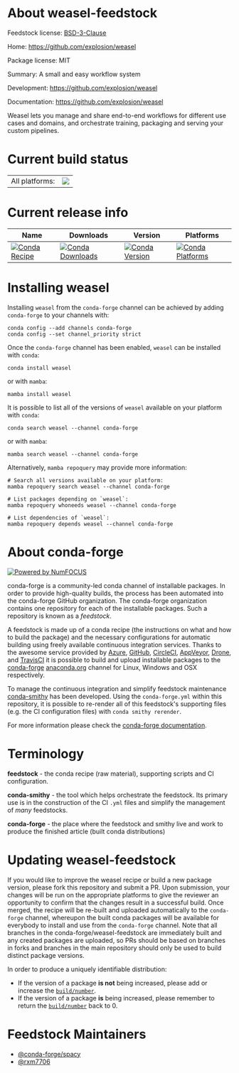 About weasel-feedstock
======================

Feedstock license: [BSD-3-Clause](https://github.com/conda-forge/weasel-feedstock/blob/main/LICENSE.txt)

Home: https://github.com/explosion/weasel

Package license: MIT

Summary: A small and easy workflow system

Development: https://github.com/explosion/weasel

Documentation: https://github.com/explosion/weasel

Weasel lets you manage and share end-to-end workflows for different use
cases and domains, and orchestrate training, packaging and serving your
custom pipelines.


Current build status
====================


<table><tr><td>All platforms:</td>
    <td>
      <a href="https://dev.azure.com/conda-forge/feedstock-builds/_build/latest?definitionId=20064&branchName=main">
        <img src="https://dev.azure.com/conda-forge/feedstock-builds/_apis/build/status/weasel-feedstock?branchName=main">
      </a>
    </td>
  </tr>
</table>

Current release info
====================

| Name | Downloads | Version | Platforms |
| --- | --- | --- | --- |
| [![Conda Recipe](https://img.shields.io/badge/recipe-weasel-green.svg)](https://anaconda.org/conda-forge/weasel) | [![Conda Downloads](https://img.shields.io/conda/dn/conda-forge/weasel.svg)](https://anaconda.org/conda-forge/weasel) | [![Conda Version](https://img.shields.io/conda/vn/conda-forge/weasel.svg)](https://anaconda.org/conda-forge/weasel) | [![Conda Platforms](https://img.shields.io/conda/pn/conda-forge/weasel.svg)](https://anaconda.org/conda-forge/weasel) |

Installing weasel
=================

Installing `weasel` from the `conda-forge` channel can be achieved by adding `conda-forge` to your channels with:

```
conda config --add channels conda-forge
conda config --set channel_priority strict
```

Once the `conda-forge` channel has been enabled, `weasel` can be installed with `conda`:

```
conda install weasel
```

or with `mamba`:

```
mamba install weasel
```

It is possible to list all of the versions of `weasel` available on your platform with `conda`:

```
conda search weasel --channel conda-forge
```

or with `mamba`:

```
mamba search weasel --channel conda-forge
```

Alternatively, `mamba repoquery` may provide more information:

```
# Search all versions available on your platform:
mamba repoquery search weasel --channel conda-forge

# List packages depending on `weasel`:
mamba repoquery whoneeds weasel --channel conda-forge

# List dependencies of `weasel`:
mamba repoquery depends weasel --channel conda-forge
```


About conda-forge
=================

[![Powered by
NumFOCUS](https://img.shields.io/badge/powered%20by-NumFOCUS-orange.svg?style=flat&colorA=E1523D&colorB=007D8A)](https://numfocus.org)

conda-forge is a community-led conda channel of installable packages.
In order to provide high-quality builds, the process has been automated into the
conda-forge GitHub organization. The conda-forge organization contains one repository
for each of the installable packages. Such a repository is known as a *feedstock*.

A feedstock is made up of a conda recipe (the instructions on what and how to build
the package) and the necessary configurations for automatic building using freely
available continuous integration services. Thanks to the awesome service provided by
[Azure](https://azure.microsoft.com/en-us/services/devops/), [GitHub](https://github.com/),
[CircleCI](https://circleci.com/), [AppVeyor](https://www.appveyor.com/),
[Drone](https://cloud.drone.io/welcome), and [TravisCI](https://travis-ci.com/)
it is possible to build and upload installable packages to the
[conda-forge](https://anaconda.org/conda-forge) [anaconda.org](https://anaconda.org/)
channel for Linux, Windows and OSX respectively.

To manage the continuous integration and simplify feedstock maintenance
[conda-smithy](https://github.com/conda-forge/conda-smithy) has been developed.
Using the ``conda-forge.yml`` within this repository, it is possible to re-render all of
this feedstock's supporting files (e.g. the CI configuration files) with ``conda smithy rerender``.

For more information please check the [conda-forge documentation](https://conda-forge.org/docs/).

Terminology
===========

**feedstock** - the conda recipe (raw material), supporting scripts and CI configuration.

**conda-smithy** - the tool which helps orchestrate the feedstock.
                   Its primary use is in the construction of the CI ``.yml`` files
                   and simplify the management of *many* feedstocks.

**conda-forge** - the place where the feedstock and smithy live and work to
                  produce the finished article (built conda distributions)


Updating weasel-feedstock
=========================

If you would like to improve the weasel recipe or build a new
package version, please fork this repository and submit a PR. Upon submission,
your changes will be run on the appropriate platforms to give the reviewer an
opportunity to confirm that the changes result in a successful build. Once
merged, the recipe will be re-built and uploaded automatically to the
`conda-forge` channel, whereupon the built conda packages will be available for
everybody to install and use from the `conda-forge` channel.
Note that all branches in the conda-forge/weasel-feedstock are
immediately built and any created packages are uploaded, so PRs should be based
on branches in forks and branches in the main repository should only be used to
build distinct package versions.

In order to produce a uniquely identifiable distribution:
 * If the version of a package **is not** being increased, please add or increase
   the [``build/number``](https://docs.conda.io/projects/conda-build/en/latest/resources/define-metadata.html#build-number-and-string).
 * If the version of a package **is** being increased, please remember to return
   the [``build/number``](https://docs.conda.io/projects/conda-build/en/latest/resources/define-metadata.html#build-number-and-string)
   back to 0.

Feedstock Maintainers
=====================

* [@conda-forge/spacy](https://github.com/orgs/conda-forge/teams/spacy/)
* [@rxm7706](https://github.com/rxm7706/)

